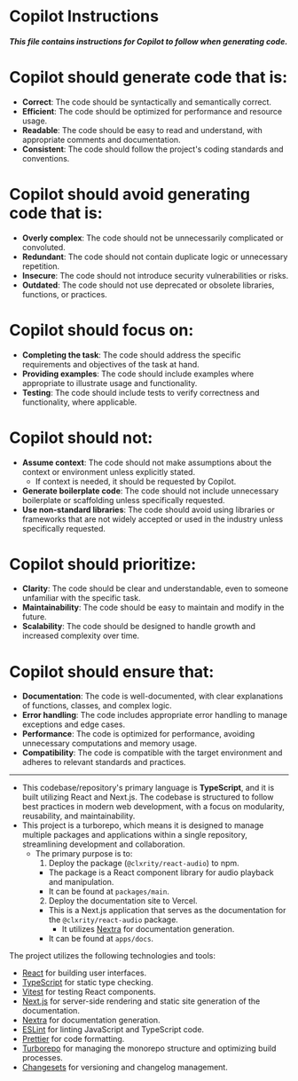 # Copilot Instructions


##### This file contains instructions for Copilot to follow when generating code.

# Copilot should generate code that is:
- **Correct**: The code should be syntactically and semantically correct.
- **Efficient**: The code should be optimized for performance and resource usage.
- **Readable**: The code should be easy to read and understand, with appropriate comments and documentation.
- **Consistent**: The code should follow the project's coding standards and conventions.

# Copilot should avoid generating code that is:
- **Overly complex**: The code should not be unnecessarily complicated or convoluted.
- **Redundant**: The code should not contain duplicate logic or unnecessary repetition.
- **Insecure**: The code should not introduce security vulnerabilities or risks.
- **Outdated**: The code should not use deprecated or obsolete libraries, functions, or practices.


# Copilot should focus on:
- **Completing the task**: The code should address the specific requirements and objectives of the task at hand.
- **Providing examples**: The code should include examples where appropriate to illustrate usage and functionality.
- **Testing**: The code should include tests to verify correctness and functionality, where applicable.

# Copilot should not:
- **Assume context**: The code should not make assumptions about the context or environment unless explicitly stated.
  - If context is needed, it should be requested by Copilot.
- **Generate boilerplate code**: The code should not include unnecessary boilerplate or scaffolding unless specifically requested.
- **Use non-standard libraries**: The code should avoid using libraries or frameworks that are not widely accepted or used in the industry unless specifically requested.


# Copilot should prioritize:
- **Clarity**: The code should be clear and understandable, even to someone unfamiliar with the specific task.
- **Maintainability**: The code should be easy to maintain and modify in the future.
- **Scalability**: The code should be designed to handle growth and increased complexity over time.

# Copilot should ensure that:
- **Documentation**: The code is well-documented, with clear explanations of functions, classes, and complex logic.
- **Error handling**: The code includes appropriate error handling to manage exceptions and edge cases.
- **Performance**: The code is optimized for performance, avoiding unnecessary computations and memory usage.
- **Compatibility**: The code is compatible with the target environment and adheres to relevant standards and practices.

---

- This codebase/repository's primary language is **TypeScript**, and it is built utilizing React and Next.js. The codebase is structured to follow best practices in modern web development, with a focus on modularity, reusability, and maintainability.
- This project is a turborepo, which means it is designed to manage multiple packages and applications within a single repository, streamlining development and collaboration.
  - The primary purpose is to:
    1. Deploy the package (`@clxrity/react-audio`) to npm.
      - The package is a React component library for audio playback and manipulation.
      - It can be found at `packages/main`.
    2. Deploy the documentation site to Vercel.
      - This is a Next.js application that serves as the documentation for the `@clxrity/react-audio` package.
        - It utilizes [Nextra](https://nextra.vercel.app/) for documentation generation.
      - It can be found at `apps/docs`.

The project utilizes the following technologies and tools:
- [React](https://reactjs.org/) for building user interfaces.
- [TypeScript](https://www.typescriptlang.org/) for static type checking.
- [Vitest](https://vitest.dev/) for testing React components.
- [Next.js](https://nextjs.org/) for server-side rendering and static site generation of the documentation.
- [Nextra](https://nextra.site/) for documentation generation.
- [ESLint](https://eslint.org/) for linting JavaScript and TypeScript code.
- [Prettier](https://prettier.io/) for code formatting.
- [Turborepo](https://turborepo.org/) for managing the monorepo structure and optimizing build processes.
- [Changesets](https://changesets.dev/) for versioning and changelog management.

